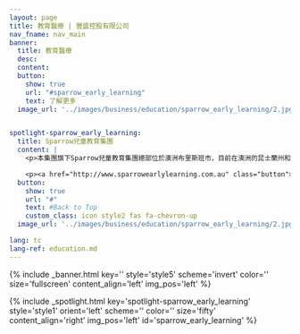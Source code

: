 ```yaml
---
layout: page
title: 教育醫療 | 豐盛控股有限公司
nav_fname: nav_main
banner:
  title: 教育醫療
  desc:
  content:
  button:
    show: true
    url: "#sparrow_early_learning"
    text: 了解更多
  image_url: '../images/business/education/sparrow_early_learning/2.jpg'


spotlight-sparrow_early_learning:
  title: Sparrow兒童教育集團
  content: |
    <p>本集團旗下Sparrow兒童教育集團總部位於澳洲布里斯班市，目前在澳洲的昆士蘭州和維多利亞州管理運營約30個兒童託管中心，為0-6歲兒童提供日間託管及教育服務。Sparrow在澳洲當地擁有良好的聲譽及豐富經驗的管理團隊。</p>

    <p><a href="http://www.sparrowearlylearning.com.au" class="button">前往網站</a></p>
  button:
    show: true
    url: "#"
    text: #Back to Top
    custom_class: icon style2 fas fa-chevron-up
  image_url: '../images/business/education/sparrow_early_learning/2.jpg'

lang: tc
lang-ref: education.md
---
```

<!-- Welcome Banner -->
{% include _banner.html key='' style='style5' scheme='invert' color='' size='fullscreen' content_align='left' img_pos='left' %}

<!-- Properties -->

{% include _spotlight.html key='spotlight-sparrow_early_learning' style='style1' orient='left' scheme='' color='' size='fifty' content_align='right' img_pos='left' id='sparrow_early_learning' %}

